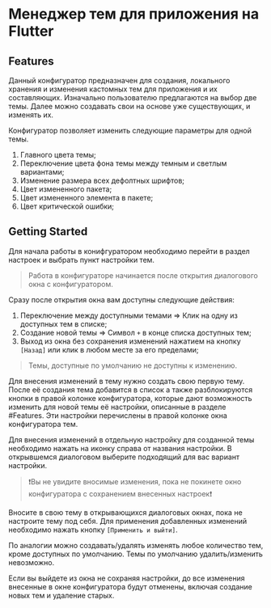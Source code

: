 
#  Менеджер тем для приложения на Flutter

## Features

Данный конфигуратор предназначен для создания, локального хранения и изменения кастомных тем для приложения и их составляющих. Изначально пользователю предлагаются на выбор две темы. Далее можно создавать свои на основе уже существующих, и изменять их.

Конфигуратор позволяет изменить следующие параметры для одной темы.
1. Главного цвета темы;
2. Переключение цвета фона темы между темным и светлым вариантами;
3. Изменение размера всех дефолтных шрифтов;
4. Цвет измененного пакета;
5. Цвет измененного элемента в пакете;
6. Цвет критической ошибки;

## Getting Started

Для начала работы в конифгуратором необходимо перейти в раздел настроек и выбрать пункт настройки тем.

> Работа в конфигураторе начинается после открытия диалогового окна с конфигуратором.

Сразу после открытия окна вам доступны следующие действия:

1. Переключение между доступными темами => Клик на одну из доступных тем в списке;
2. Создание новой темы => Символ `+` в конце списка доступных тем;
3. Выход из окна без сохранения изменений нажатием на кнопку `[Назад]` или клик в любом месте за его пределами;

> Темы, доступные по умолчанию не доступны к изменению. 

Для внесения изменений в тему нужно создать свою первую тему. После её создания тема добавится в список а также разблокируются кнопки в правой колонке конфигуратора, которые дают возможность изменить для новой темы её настройки, описанные в разделе #Features.
Эти настройки перечислены в правой колонке окна конфигуратора тем.

Для внесения изменений в отдельную настройку для созданной темы необходимо нажать на иконку справа от названия настройки.
В открывшемся диалоговом выберите подходящий для вас вариант настройки.

 >❗Вы не увидите вносимые изменения, пока не покинете окно конфигуратора с сохранением внесенных настроек❗

Вносите в свою тему в открывающихся диалоговых окнах, пока не настроите тему под себя.
Для применения добавленных изменений необходимо нажать кнопку `[Применить и выйти]`. 

По аналогии можно создавать/удалять изменять любое количество тем, кроме доступных по умолчанию. Темы по умолчанию удалить/изменить невозможно.

Если вы выйдете из окна не сохраняя настройки, до все изменения внесенные в окне конфигуратора будут отменены, включая создание новых тем и удаление старых.

